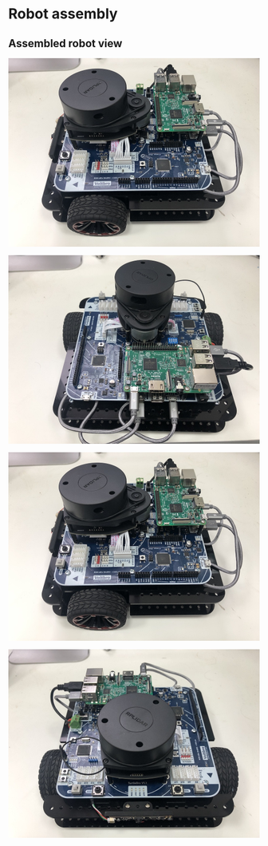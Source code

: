 # Robot assembly

## Assembled robot view

![](../.gitbook/assets/3.JPG)

![](../.gitbook/assets/2.JPG)

![](../.gitbook/assets/3.JPG)

![](../.gitbook/assets/4.JPG)
